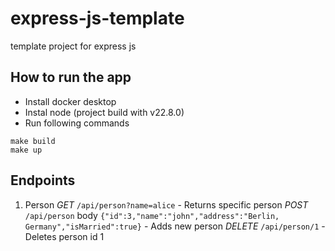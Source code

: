 # express-js-template
template project for express js


## How to run the app
- Install docker desktop
- Instal node (project build with v22.8.0)
- Run following commands

```
make build
make up
```

## Endpoints
1. Person
   *GET* `/api/person?name=alice` - Returns specific person
   *POST* `/api/person` body `{"id":3,"name":"john","address":"Berlin, Germany","isMarried":true}` - Adds new person
   *DELETE* `/api/person/1` - Deletes person id 1